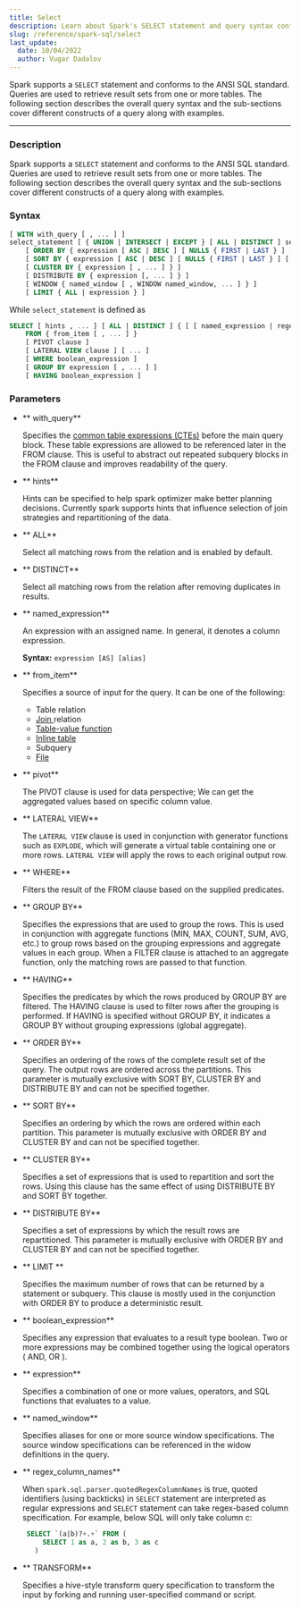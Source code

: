 ```yaml
---
title: Select
description: Learn about Spark's SELECT statement and query syntax conforming to ANSI SQL standards. Retrieve result sets from multiple tables using different constructs and examples.
slug: /reference/spark-sql/select
last_update:
  date: 10/04/2022
  author: Vugar Dadalov
---
```


Spark supports a `SELECT` statement and conforms to the ANSI SQL standard. Queries are used to retrieve result sets from one or more tables. The following section describes the overall query syntax and the sub-sections cover different constructs of a query along with examples.

---

### Description

Spark supports a `SELECT` statement and conforms to the ANSI SQL standard. Queries are used to retrieve result sets from one or more tables. The following section describes the overall query syntax and the sub-sections cover different constructs of a query along with examples.

### Syntax

```sql
[ WITH with_query [ , ... ] ]
select_statement [ { UNION | INTERSECT | EXCEPT } [ ALL | DISTINCT ] select_statement, ... ]
    [ ORDER BY { expression [ ASC | DESC ] [ NULLS { FIRST | LAST } ] [ , ... ] } ]
    [ SORT BY { expression [ ASC | DESC ] [ NULLS { FIRST | LAST } ] [ , ... ] } ]
    [ CLUSTER BY { expression [ , ... ] } ]
    [ DISTRIBUTE BY { expression [, ... ] } ]
    [ WINDOW { named_window [ , WINDOW named_window, ... ] } ]
    [ LIMIT { ALL | expression } ]
```

While `select_statement` is defined as

```sql
SELECT [ hints , ... ] [ ALL | DISTINCT ] { [ [ named_expression | regex_column_names ] [ , ... ] | TRANSFORM (...) ] }
    FROM { from_item [ , ... ] }
    [ PIVOT clause ]
    [ LATERAL VIEW clause ] [ ... ]
    [ WHERE boolean_expression ]
    [ GROUP BY expression [ , ... ] ]
    [ HAVING boolean_expression ]
```

### Parameters

- ** with_query**

  Specifies the <a href="https://spark.apache.org/docs/latest/sql-ref-syntax-qry-select-cte.html">common table expressions (CTEs)</a> before the main query block. These table expressions are allowed to be referenced later in the FROM clause. This is useful to abstract out repeated subquery blocks in the FROM clause and improves readability of the query.

- ** hints**

  Hints can be specified to help spark optimizer make better planning decisions. Currently spark supports hints that influence selection of join strategies and repartitioning of the data.

- ** ALL**

  Select all matching rows from the relation and is enabled by default.

- ** DISTINCT**

  Select all matching rows from the relation after removing duplicates in results.

- ** named_expression**

  An expression with an assigned name. In general, it denotes a column expression.

  **Syntax:** `expression [AS] [alias]`

- ** from_item**

  Specifies a source of input for the query. It can be one of the following:

  - Table relation
  - <a href="./join">Join </a> relation
  - <a href="./table-valued-functions-tvf">Table-value function</a>
  - <a href="./inline-table">Inline table</a>
  - Subquery
  - <a href="./file">File </a>

- ** pivot**

  The PIVOT clause is used for data perspective; We can get the aggregated values based on specific column value.

- ** LATERAL VIEW**

  The `LATERAL VIEW` clause is used in conjunction with generator functions such as `EXPLODE`, which will generate a virtual table containing one or more rows. `LATERAL VIEW` will apply the rows to each original output row.

- ** WHERE**

  Filters the result of the FROM clause based on the supplied predicates.

- ** GROUP BY**

  Specifies the expressions that are used to group the rows. This is used in conjunction with aggregate functions (MIN, MAX, COUNT, SUM, AVG, etc.) to group rows based on the grouping expressions and aggregate values in each group. When a FILTER clause is attached to an aggregate function, only the matching rows are passed to that function.

- ** HAVING**

  Specifies the predicates by which the rows produced by GROUP BY are filtered. The HAVING clause is used to filter rows after the grouping is performed. If HAVING is specified without GROUP BY, it indicates a GROUP BY without grouping expressions (global aggregate).

- ** ORDER BY**

  Specifies an ordering of the rows of the complete result set of the query. The output rows are ordered across the partitions. This parameter is mutually exclusive with SORT BY, CLUSTER BY and DISTRIBUTE BY and can not be specified together.

- ** SORT BY**

  Specifies an ordering by which the rows are ordered within each partition. This parameter is mutually exclusive with ORDER BY and CLUSTER BY and can not be specified together.

- ** CLUSTER BY**

  Specifies a set of expressions that is used to repartition and sort the rows. Using this clause has the same effect of using DISTRIBUTE BY and SORT BY together.

- ** DISTRIBUTE BY**

  Specifies a set of expressions by which the result rows are repartitioned. This parameter is mutually exclusive with ORDER BY and CLUSTER BY and can not be specified together.

- ** LIMIT **

  Specifies the maximum number of rows that can be returned by a statement or subquery. This clause is mostly used in the conjunction with ORDER BY to produce a deterministic result.

- ** boolean_expression**

  Specifies any expression that evaluates to a result type boolean. Two or more expressions may be combined together using the logical operators ( AND, OR ).

- ** expression**

  Specifies a combination of one or more values, operators, and SQL functions that evaluates to a value.

- ** named_window**

  Specifies aliases for one or more source window specifications. The source window specifications can be referenced in the widow definitions in the query.

- ** regex_column_names**

  When `spark.sql.parser.quotedRegexColumnNames` is true, quoted identifiers (using backticks) in `SELECT` statement are interpreted as regular expressions and `SELECT` statement can take regex-based column specification. For example, below SQL will only take column c:

  ```sql
   SELECT `(a|b)?+.+` FROM (
       SELECT 1 as a, 2 as b, 3 as c
     )
  ```

- ** TRANSFORM**

  Specifies a hive-style transform query specification to transform the input by forking and running user-specified command or script.
